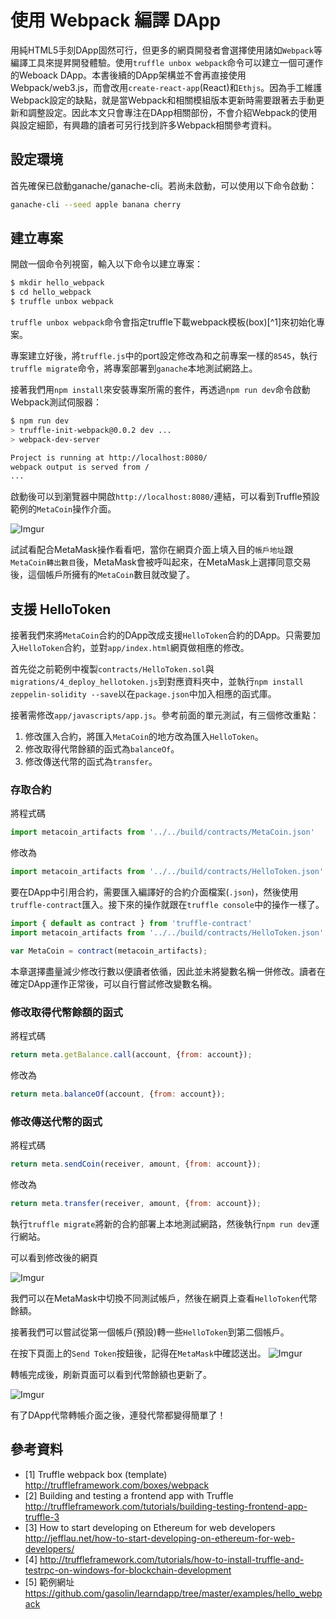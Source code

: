 # 使用 Webpack 編譯 DApp

用純HTML5手刻DApp固然可行，但更多的網頁開發者會選擇使用諸如`Webpack`等編譯工具來提昇開發體驗。使用`truffle unbox webpack`命令可以建立一個可運作的Weboack DApp。本書後續的DApp架構並不會再直接使用Webpack/web3.js，而會改用`create-react-app`(React)和`Ethjs`。因為手工維護Webpack設定的缺點，就是當Webpack和相關模組版本更新時需要跟著去手動更新和調整設定。因此本文只會專注在DApp相關部份，不會介紹Webpack的使用與設定細節，有興趣的讀者可另行找到許多Webpack相關參考資料。

## 設定環境

首先確保已啟動ganache/ganache-cli。若尚未啟動，可以使用以下命令啟動：

```sh
ganache-cli --seed apple banana cherry
```

## 建立專案

開啟一個命令列視窗，輸入以下命令以建立專案：

```sh
$ mkdir hello_webpack
$ cd hello_webpack
$ truffle unbox webpack
```

`truffle unbox webpack`命令會指定truffle下載webpack模板(box)[^1]來初始化專案。

專案建立好後，將`truffle.js`中的port設定修改為和之前專案一樣的`8545`，執行`truffle migrate`命令，將專案部署到`ganache`本地測試網路上。

接著我們用`npm install`來安裝專案所需的套件，再透過`npm run dev`命令啟動Webpack測試伺服器：

```sh
$ npm run dev
> truffle-init-webpack@0.0.2 dev ...
> webpack-dev-server

Project is running at http://localhost:8080/
webpack output is served from /
...
```

啟動後可以到瀏覽器中開啟`http://localhost:8080/`連結，可以看到Truffle預設範例的`MetaCoin`操作介面。

![Imgur](https://i.imgur.com/91KBMJh.png)

試試看配合MetaMask操作看看吧，當你在網頁介面上填入目的`帳戶地址`跟`MetaCoin轉出數目`後，MetaMask會被呼叫起來，在MetaMask上選擇同意交易後，這個帳戶所擁有的`MetaCoin`數目就改變了。

## 支援 HelloToken

接著我們來將`MetaCoin`合約的DApp改成支援`HelloToken`合約的DApp。只需要加入`HelloToken`合約，並對`app/index.html`網頁做相應的修改。

首先從之前範例中複製`contracts/HelloToken.sol`與`migrations/4_deploy_hellotoken.js`到對應資料夾中，並執行`npm install zeppelin-solidity --save`以在`package.json`中加入相應的函式庫。

接著需修改`app/javascripts/app.js`。參考前面的單元測試，有三個修改重點：

  1. 修改匯入合約，將匯入`MetaCoin`的地方改為匯入`HelloToken`。
  2. 修改取得代幣餘額的函式為`balanceOf`。
  3. 修改傳送代幣的函式為`transfer`。

### 存取合約

將程式碼

```js
import metacoin_artifacts from '../../build/contracts/MetaCoin.json'
```

修改為

```js
import metacoin_artifacts from '../../build/contracts/HelloToken.json'
```

要在DApp中引用合約，需要匯入編譯好的合約介面檔案(`.json`)，然後使用`truffle-contract`匯入。接下來的操作就跟在`truffle console`中的操作一樣了。

```js
import { default as contract } from 'truffle-contract'
import metacoin_artifacts from '../../build/contracts/HelloToken.json'

var MetaCoin = contract(metacoin_artifacts);
```

  本章選擇盡量減少修改行數以便讀者依循，因此並未將變數名稱一併修改。讀者在確定DApp運作正常後，可以自行嘗試修改變數名稱。

### 修改取得代幣餘額的函式

將程式碼

```js
return meta.getBalance.call(account, {from: account});
```

修改為

```js
return meta.balanceOf(account, {from: account});
```

### 修改傳送代幣的函式

將程式碼

```js
return meta.sendCoin(receiver, amount, {from: account});
```

修改為

```js
return meta.transfer(receiver, amount, {from: account});
```

執行`truffle migrate`將新的合約部署上本地測試網路，然後執行`npm run dev`運行網站。

可以看到修改後的網頁

![Imgur](https://i.imgur.com/hB87eRH.png)

我們可以在MetaMask中切換不同測試帳戶，然後在網頁上查看`HelloToken`代幣餘額。

接著我們可以嘗試從第一個帳戶(預設)轉一些`HelloToken`到第二個帳戶。

在按下頁面上的`Send Token`按鈕後，記得在`MetaMask`中確認送出。
![Imgur](https://i.imgur.com/Sddx7lX.png)

轉帳完成後，刷新頁面可以看到代幣餘額也更新了。

![Imgur](https://i.imgur.com/axQa9FA.png)

有了DApp代幣轉帳介面之後，連發代幣都變得簡單了！


## 參考資料

* [1] Truffle webpack box (template) http://truffleframework.com/boxes/webpack
* [2] Building and testing a frontend app with Truffle http://truffleframework.com/tutorials/building-testing-frontend-app-truffle-3
* [3] How to start developing on Ethereum for web developers http://jefflau.net/how-to-start-developing-on-ethereum-for-web-developers/
* [4] http://truffleframework.com/tutorials/how-to-install-truffle-and-testrpc-on-windows-for-blockchain-development
* [5] 範例網址 https://github.com/gasolin/learndapp/tree/master/examples/hello_webpack

